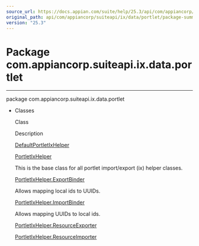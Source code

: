 ```yaml
---
source_url: https://docs.appian.com/suite/help/25.3/api/com/appiancorp/suiteapi/ix/data/portlet/package-summary.html
original_path: api/com/appiancorp/suiteapi/ix/data/portlet/package-summary.html
version: "25.3"
---
```


# Package com.appiancorp.suiteapi.ix.data.portlet

* * *

package com.appiancorp.suiteapi.ix.data.portlet

-   Classes

    Class

    Description

    [DefaultPortletIxHelper](DefaultPortletIxHelper.html "class in com.appiancorp.suiteapi.ix.data.portlet")

    [PortletIxHelper](PortletIxHelper.html "class in com.appiancorp.suiteapi.ix.data.portlet")

    This is the base class for all portlet import/export (ix) helper classes.

    [PortletIxHelper.ExportBinder](PortletIxHelper.ExportBinder.html "class in com.appiancorp.suiteapi.ix.data.portlet")

    Allows mapping local ids to UUIDs.

    [PortletIxHelper.ImportBinder](PortletIxHelper.ImportBinder.html "class in com.appiancorp.suiteapi.ix.data.portlet")

    Allows mapping UUIDs to local ids.

    [PortletIxHelper.ResourceExporter](PortletIxHelper.ResourceExporter.html "class in com.appiancorp.suiteapi.ix.data.portlet")

    [PortletIxHelper.ResourceImporter](PortletIxHelper.ResourceImporter.html "class in com.appiancorp.suiteapi.ix.data.portlet")